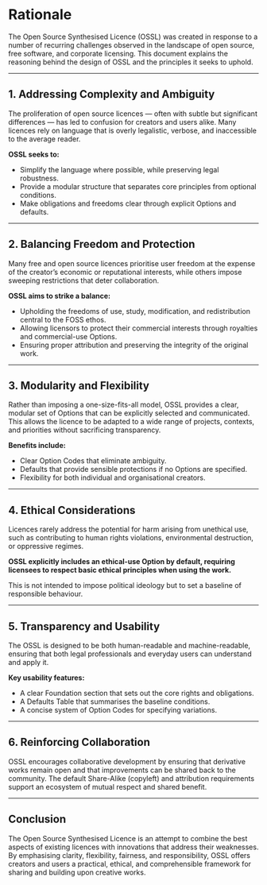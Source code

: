 # Rationale

The Open Source Synthesised Licence (OSSL) was created in response to a number of recurring challenges observed in the landscape of open source, free software, and corporate licensing. This document explains the reasoning behind the design of OSSL and the principles it seeks to uphold.

---

## 1. Addressing Complexity and Ambiguity

The proliferation of open source licences — often with subtle but significant differences — has led to confusion for creators and users alike. Many licences rely on language that is overly legalistic, verbose, and inaccessible to the average reader.

**OSSL seeks to:**
- Simplify the language where possible, while preserving legal robustness.
- Provide a modular structure that separates core principles from optional conditions.
- Make obligations and freedoms clear through explicit Options and defaults.

---

## 2. Balancing Freedom and Protection

Many free and open source licences prioritise user freedom at the expense of the creator’s economic or reputational interests, while others impose sweeping restrictions that deter collaboration.

**OSSL aims to strike a balance:**
- Upholding the freedoms of use, study, modification, and redistribution central to the FOSS ethos.
- Allowing licensors to protect their commercial interests through royalties and commercial-use Options.
- Ensuring proper attribution and preserving the integrity of the original work.

---

## 3. Modularity and Flexibility

Rather than imposing a one-size-fits-all model, OSSL provides a clear, modular set of Options that can be explicitly selected and communicated. This allows the licence to be adapted to a wide range of projects, contexts, and priorities without sacrificing transparency.

**Benefits include:**
- Clear Option Codes that eliminate ambiguity.
- Defaults that provide sensible protections if no Options are specified.
- Flexibility for both individual and organisational creators.

---

## 4. Ethical Considerations

Licences rarely address the potential for harm arising from unethical use, such as contributing to human rights violations, environmental destruction, or oppressive regimes.

**OSSL explicitly includes an ethical-use Option by default, requiring licensees to respect basic ethical principles when using the work.**

This is not intended to impose political ideology but to set a baseline of responsible behaviour.

---

## 5. Transparency and Usability

The OSSL is designed to be both human-readable and machine-readable, ensuring that both legal professionals and everyday users can understand and apply it.

**Key usability features:**
- A clear Foundation section that sets out the core rights and obligations.
- A Defaults Table that summarises the baseline conditions.
- A concise system of Option Codes for specifying variations.

---

## 6. Reinforcing Collaboration

OSSL encourages collaborative development by ensuring that derivative works remain open and that improvements can be shared back to the community. The default Share-Alike (copyleft) and attribution requirements support an ecosystem of mutual respect and shared benefit.

---

## Conclusion

The Open Source Synthesised Licence is an attempt to combine the best aspects of existing licences with innovations that address their weaknesses. By emphasising clarity, flexibility, fairness, and responsibility, OSSL offers creators and users a practical, ethical, and comprehensible framework for sharing and building upon creative works.

